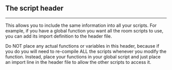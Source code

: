 ## The script header
-----------------

This allows you to include the same information into all your scripts.
For example, if you have a global function you want all the room scripts
to use, you can add its import definition to the header file.

Do NOT place any actual functions or variables in this header, because
if you do you will need to re-compile ALL the scripts whenever you
modify the function. Instead, place your functions in your global script
and just place an import line in the header file to allow the other
scripts to access it.
